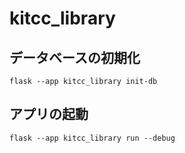 # kitcc_library

## データベースの初期化
```
flask --app kitcc_library init-db
```

## アプリの起動
```
flask --app kitcc_library run --debug
```
